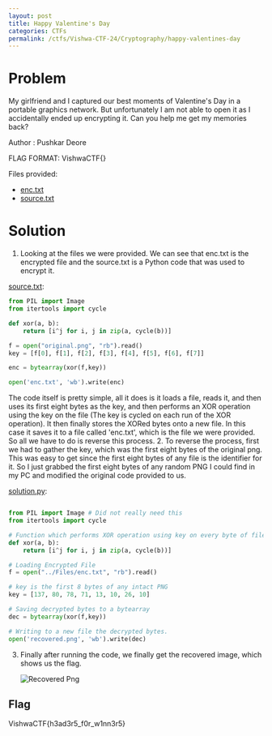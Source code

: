 ```yaml
---
layout: post
title: Happy Valentine's Day
categories: CTFs
permalink: /ctfs/Vishwa-CTF-24/Cryptography/happy-valentines-day
---
```


# Problem
My girlfriend and I captured our best moments of Valentine's Day in a portable graphics network. But unfortunately I am not able to open it as I accidentally ended up encrypting it. Can you help me get my memories back?

Author : Pushkar Deore

FLAG FORMAT:
VishwaCTF{}

Files provided:
- [enc.txt](Files/enc.txt)
- [source.txt](Files/source.txt)

# Solution
1. Looking at the files we were provided. We can see that enc.txt is the encrypted file and the source.txt is a Python code that was used to encrypt it.
   
  [source.txt](Files/source.txt):
  ```python
  from PIL import Image
  from itertools import cycle
  
  def xor(a, b):
      return [i^j for i, j in zip(a, cycle(b))]
  
  f = open("original.png", "rb").read()
  key = [f[0], f[1], f[2], f[3], f[4], f[5], f[6], f[7]]
  
  enc = bytearray(xor(f,key))
  
  open('enc.txt', 'wb').write(enc)

  ```
  The code itself is pretty simple, all it does is it loads a file, reads it, and then uses its first eight bytes as the key, and then performs an XOR operation using the key on the file (The key is cycled on each run of the XOR operation). It then finally stores the XORed bytes onto a new file. In this case it saves it to a file called 'enc.txt', which is the file we were provided. So all we have to do is reverse this process.
2. To reverse the process, first we had to gather the key, which was the first eight bytes of the original png. This was easy to get since the first eight bytes of any file is the identifier for it. So I just grabbed the first eight bytes of any random PNG I could find in my PC and modified the original code provided to us.

  [solution.py](Solution/solution.py):
  ```python

  from PIL import Image # Did not really need this
  from itertools import cycle
  
  # Function which performs XOR operation using key on every byte of file given to it
  def xor(a, b):
      return [i^j for i, j in zip(a, cycle(b))]
  
  # Loading Encrypted File
  f = open("../Files/enc.txt", "rb").read()
  
  # key is the first 8 bytes of any intact PNG
  key = [137, 80, 78, 71, 13, 10, 26, 10]
  
  # Saving decrypted bytes to a bytearray
  dec = bytearray(xor(f,key))
  
  # Writing to a new file the decrypted bytes.
  open('recovered.png', 'wb').write(dec)

  ```
3. Finally after running the code, we finally get the recovered image, which shows us the flag.
   
   ![Recovered Png](Solution/recovered.png)

## Flag
VishwaCTF{h3ad3r5_f0r_w1nn3r5}
